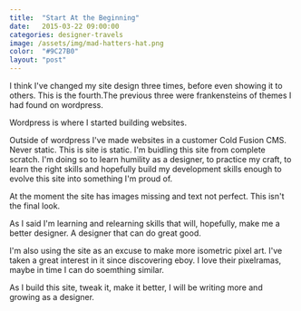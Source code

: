 ```yaml
---
title:  "Start At the Beginning"
date:   2015-03-22 09:00:00
categories: designer-travels
image: /assets/img/mad-hatters-hat.png
color:	"#9C27B0"
layout: "post"
---
```

I think I've changed my site design three times, before even showing it to others. This is the fourth.The previous three were frankensteins of themes I had found on wordpress.

Wordpress is where I started building websites.

Outside of wordpress I've made websites in a customer Cold Fusion CMS. Never static. This is site is static. I'm buidling this site from complete scratch. I'm doing so to learn humility as a designer, to practice my craft, to learn the right skills and hopefully build my development skills enough to evolve this site into something I'm proud of.

At the moment the site has images missing and text not perfect. This isn't the final look.

As I said I'm learning and relearning skills that will, hopefully, make me a better designer. A designer that can do great good.

I'm also using the site as an excuse to make more isometric pixel art. I've taken a great interest in it since discovering eboy. I love their pixelramas, maybe in time I can do soemthing similar.

As I build this site, tweak it, make it better, I will be writing more and growing as a designer.
